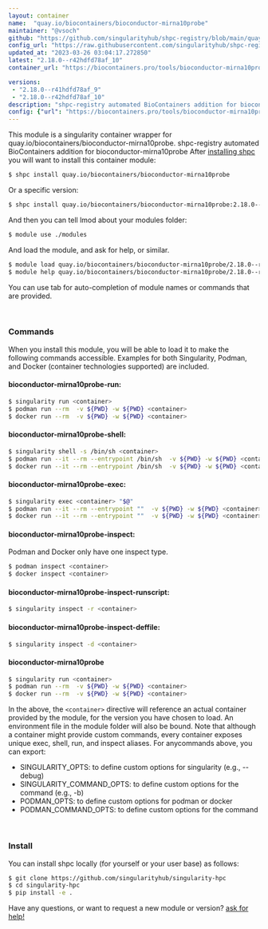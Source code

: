 ```yaml
---
layout: container
name:  "quay.io/biocontainers/bioconductor-mirna10probe"
maintainer: "@vsoch"
github: "https://github.com/singularityhub/shpc-registry/blob/main/quay.io/biocontainers/bioconductor-mirna10probe/container.yaml"
config_url: "https://raw.githubusercontent.com/singularityhub/shpc-registry/main/quay.io/biocontainers/bioconductor-mirna10probe/container.yaml"
updated_at: "2023-03-26 03:04:17.272850"
latest: "2.18.0--r42hdfd78af_10"
container_url: "https://biocontainers.pro/tools/bioconductor-mirna10probe"

versions:
 - "2.18.0--r41hdfd78af_9"
 - "2.18.0--r42hdfd78af_10"
description: "shpc-registry automated BioContainers addition for bioconductor-mirna10probe"
config: {"url": "https://biocontainers.pro/tools/bioconductor-mirna10probe", "maintainer": "@vsoch", "description": "shpc-registry automated BioContainers addition for bioconductor-mirna10probe", "latest": {"2.18.0--r42hdfd78af_10": "sha256:cd6d7e67ba82e8ca99e22c50b4d28d509fb878dee1c52649f67ab86a310160cb"}, "tags": {"2.18.0--r41hdfd78af_9": "sha256:f1ae66478cf6313fd4570f556ca99ab5f773c433a068fc88428671e2546bbbc0", "2.18.0--r42hdfd78af_10": "sha256:cd6d7e67ba82e8ca99e22c50b4d28d509fb878dee1c52649f67ab86a310160cb"}, "docker": "quay.io/biocontainers/bioconductor-mirna10probe"}
---
```


This module is a singularity container wrapper for quay.io/biocontainers/bioconductor-mirna10probe.
shpc-registry automated BioContainers addition for bioconductor-mirna10probe
After [installing shpc](#install) you will want to install this container module:


```bash
$ shpc install quay.io/biocontainers/bioconductor-mirna10probe
```

Or a specific version:

```bash
$ shpc install quay.io/biocontainers/bioconductor-mirna10probe:2.18.0--r42hdfd78af_10
```

And then you can tell lmod about your modules folder:

```bash
$ module use ./modules
```

And load the module, and ask for help, or similar.

```bash
$ module load quay.io/biocontainers/bioconductor-mirna10probe/2.18.0--r42hdfd78af_10
$ module help quay.io/biocontainers/bioconductor-mirna10probe/2.18.0--r42hdfd78af_10
```

You can use tab for auto-completion of module names or commands that are provided.

<br>

### Commands

When you install this module, you will be able to load it to make the following commands accessible.
Examples for both Singularity, Podman, and Docker (container technologies supported) are included.

#### bioconductor-mirna10probe-run:

```bash
$ singularity run <container>
$ podman run --rm  -v ${PWD} -w ${PWD} <container>
$ docker run --rm  -v ${PWD} -w ${PWD} <container>
```

#### bioconductor-mirna10probe-shell:

```bash
$ singularity shell -s /bin/sh <container>
$ podman run --it --rm --entrypoint /bin/sh  -v ${PWD} -w ${PWD} <container>
$ docker run --it --rm --entrypoint /bin/sh  -v ${PWD} -w ${PWD} <container>
```

#### bioconductor-mirna10probe-exec:

```bash
$ singularity exec <container> "$@"
$ podman run --it --rm --entrypoint ""  -v ${PWD} -w ${PWD} <container> "$@"
$ docker run --it --rm --entrypoint ""  -v ${PWD} -w ${PWD} <container> "$@"
```

#### bioconductor-mirna10probe-inspect:

Podman and Docker only have one inspect type.

```bash
$ podman inspect <container>
$ docker inspect <container>
```

#### bioconductor-mirna10probe-inspect-runscript:

```bash
$ singularity inspect -r <container>
```

#### bioconductor-mirna10probe-inspect-deffile:

```bash
$ singularity inspect -d <container>
```



#### bioconductor-mirna10probe

```bash
$ singularity run <container>
$ podman run --rm  -v ${PWD} -w ${PWD} <container>
$ docker run --rm  -v ${PWD} -w ${PWD} <container>
```


In the above, the `<container>` directive will reference an actual container provided
by the module, for the version you have chosen to load. An environment file in the
module folder will also be bound. Note that although a container
might provide custom commands, every container exposes unique exec, shell, run, and
inspect aliases. For anycommands above, you can export:

 - SINGULARITY_OPTS: to define custom options for singularity (e.g., --debug)
 - SINGULARITY_COMMAND_OPTS: to define custom options for the command (e.g., -b)
 - PODMAN_OPTS: to define custom options for podman or docker
 - PODMAN_COMMAND_OPTS: to define custom options for the command

<br>

### Install

You can install shpc locally (for yourself or your user base) as follows:

```bash
$ git clone https://github.com/singularityhub/singularity-hpc
$ cd singularity-hpc
$ pip install -e .
```

Have any questions, or want to request a new module or version? [ask for help!](https://github.com/singularityhub/singularity-hpc/issues)
